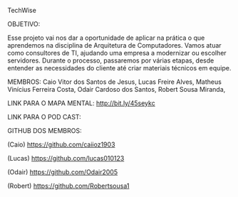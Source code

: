 TechWise

OBJETIVO:

Esse projeto vai nos dar a oportunidade de aplicar na prática o que aprendemos na disciplina de Arquitetura de Computadores.
Vamos atuar como consultores de TI, ajudando uma empresa a modernizar ou escolher servidores.
Durante o processo, passaremos por várias etapas, desde entender as necessidades do cliente até criar materiais técnicos em equipe.

MEMBROS:
Caio Vitor dos Santos de Jesus,
Lucas Freire Alves,
Matheus Vinícius Ferreira Costa,
Odair Cardoso dos Santos,
Robert Sousa Miranda,

LINK PARA O MAPA MENTAL:
http://bit.ly/45seykc

LINK PARA O POD CAST: 

GITHUB DOS MEMBROS:

(Caio) https://github.com/caiioz1903

(Lucas) https://github.com/lucas010123

(Odair) https://github.com/Odair2005

(Robert) https://github.com/Robertsousa1



